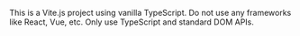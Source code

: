 <!-- Use this file to provide workspace-specific custom instructions to Copilot. For more details, visit https://code.visualstudio.com/docs/copilot/copilot-customization#_use-a-githubcopilotinstructionsmd-file -->

This is a Vite.js project using vanilla TypeScript. Do not use any frameworks like React, Vue, etc. Only use TypeScript and standard DOM APIs.
